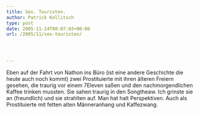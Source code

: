 ```yaml
---
title: Sex. Touristen.
author: Patrick Kollitsch
type: post
date: 2005-11-24T00:07:03+00:00
url: /2005/11/sex-touristen/




---
```

Eben auf der Fahrt von Nathon ins B&uuml;ro (ist eine andere Geschichte die heute auch noch kommt) zwei Prostituierte mit ihren &auml;lteren Freiern gesehen, die traurig vor einem 7Eleven sa&szlig;en und den nachmorgendlichen Kaffee trinken mussten. Sie sahen traurig in den Songtheaw. Ich grinste sie an (freundlich) und sie strahlten auf. Man hat halt Perspektiven. Auch als Prostituierte mit fetten alten M&auml;nneranhang und Kaffezwang.